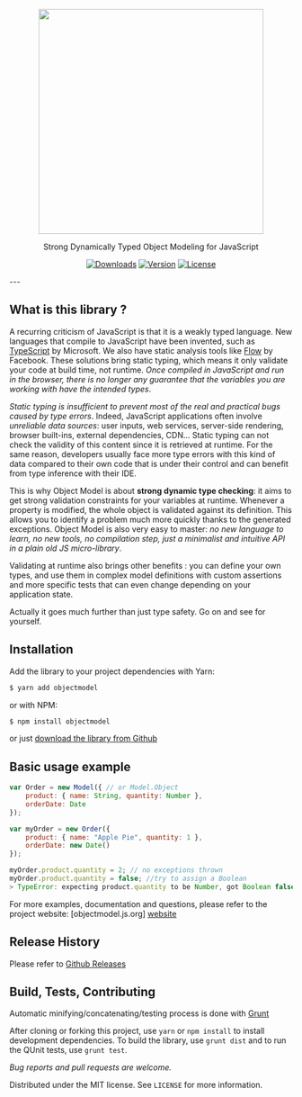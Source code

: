 <p align="center"><a href="http://objectmodel.js.org" target="_blank"><img width="400" src="http://objectmodel.js.org/site/res/logo.png"></a></p>

<p align="center">Strong Dynamically Typed Object Modeling for JavaScript</p>
<p align="center">
  <a href="https://www.npmjs.com/package/objectmodel"><img src="https://img.shields.io/npm/dt/objectmodel.svg" alt="Downloads"></a>
  <a href="https://www.npmjs.com/package/objectmodel"><img src="https://img.shields.io/npm/v/objectmodel.svg" alt="Version"></a>
  <a href="https://www.npmjs.com/package/objectmodel"><img src="https://img.shields.io/npm/l/objectmodel.svg" alt="License"></a>
</p>
---

## What is this library ?
   
   A recurring criticism of JavaScript is that it is a weakly typed language. New languages that compile to JavaScript have been invented, such as [TypeScript](TypeScript) by Microsoft. We also have static analysis tools like [Flow](Flow) by Facebook. These solutions bring static typing, which means it only validate your code at build time, not runtime. *Once compiled in JavaScript and run in the browser, there is no longer any guarantee that the variables you are working with have the intended types*.
   
   *Static typing is insufficient to prevent most of the real and practical bugs caused by type errors*. Indeed, JavaScript applications often involve *unreliable data sources*: user inputs, web services, server-side rendering, browser built-ins, external dependencies, CDN... Static typing can not check the validity of this content since it is retrieved at runtime. For the same reason, developers usually face more type errors with this kind of data compared to their own code that is under their control and can benefit from type inference with their IDE.
   
   This is why Object Model is about **strong dynamic type checking**: it aims to get strong validation constraints for your variables at runtime. Whenever a property is modified, the whole object is validated against its definition. This allows you to identify a problem much more quickly thanks to the generated exceptions. Object Model is also very easy to master: *no new language to learn, no new tools, no compilation step, just a minimalist and intuitive API in a plain old JS micro-library*.
   
   Validating at runtime also brings other benefits : you can define your own types, and use them in complex model definitions with custom assertions and more specific tests that can even change depending on your application state.
   
   Actually it goes much further than just type safety. Go on and see for yourself. 

## Installation
Add the library to your project dependencies with Yarn:
```bash
$ yarn add objectmodel
```
or with NPM:
```bash
$ npm install objectmodel
```

or just [download the library from Github](github-releases)

## Basic usage example

```javascript
var Order = new Model({ // or Model.Object
	product: { name: String, quantity: Number },
	orderDate: Date
});

var myOrder = new Order({
	product: { name: "Apple Pie", quantity: 1 },
	orderDate: new Date()
});

myOrder.product.quantity = 2; // no exceptions thrown
myOrder.product.quantity = false; //try to assign a Boolean
> TypeError: expecting product.quantity to be Number, got Boolean false
```

For more examples, documentation and questions, please refer to the project website: [objectmodel.js.org] [website]

## Release History

Please refer to [Github Releases](github-releases)

## Build, Tests, Contributing

Automatic minifying/concatenating/testing process is done with [Grunt]

After cloning or forking this project, use `yarn` or `npm install` to install development dependencies. To build the library, use `grunt dist` and to run the QUnit tests, use `grunt test`.

*Bug reports and pull requests are welcome.*

Distributed under the MIT license. See ``LICENSE`` for more information.

[website]:http://objectmodel.js.org
[Grunt]:http://gruntjs.com/getting-started
[TypeScript]:https://www.typescriptlang.org/
[Flow]:https://flowtype.org/
[github-releases]:https://github.com/sylvainpolletvillard/ObjectModel/releases
